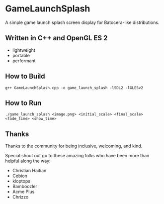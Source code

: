 # GameLaunchSplash
A simple game launch splash screen display for Batocera-like distributions.

## Written in C++ and OpenGL ES 2
* lightweight
* portable
* performant

## How to Build
```g++ GameLaunchSplash.cpp -o game_launch_splash -lSDL2 -lGLESv2```

## How to Run
```./game_launch_splash <image.png> <initial_scale> <final_scale> <fade_time> <show_time>```

## Thanks
Thanks to the community for being inclusive, welcoming, and kind.

Special shout out go to these amazing folks who have been more than helpful along the way:
* Christian Haitian
* Cebion
* kloptops
* Bamboozler
* Acme Plus
* Chrizzo

